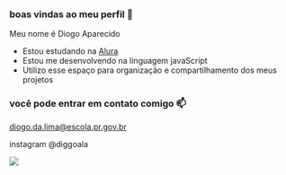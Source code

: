 ### boas vindas ao meu perfil 🖤

Meu nome é Diogo Aparecido

- Estou estudando na [Alura](https://www.alura.com.br)
- Estou me desenvolvendo na linguagem javaScript
- Utilizo esse espaço para organização e compartilhamento dos meus projetos

### você pode entrar em contato comigo 📫

diogo.da.lima@escola.pr.gov.br

instagram @diggoala

![](https://media.tenor.com/jWcZxjoan_IAAAAC/phone-line-sleep.gif)
